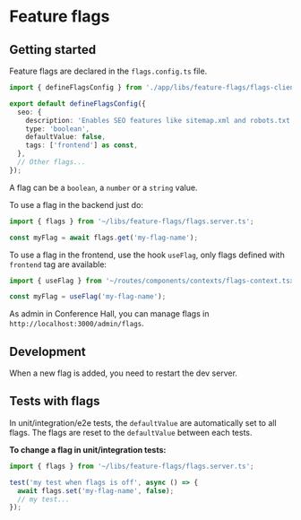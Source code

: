 # Feature flags

## Getting started

Feature flags are declared in the `flags.config.ts` file.

```ts
import { defineFlagsConfig } from './app/libs/feature-flags/flags-client';

export default defineFlagsConfig({
  seo: {
    description: 'Enables SEO features like sitemap.xml and robots.txt',
    type: 'boolean',
    defaultValue: false,
    tags: ['frontend'] as const,
  },
  // Other flags...
});
```

A flag can be a `boolean`, a `number` or a `string` value.

To use a flag in the backend just do:

```js
import { flags } from '~/libs/feature-flags/flags.server.ts';

const myFlag = await flags.get('my-flag-name');
```

To use a flag in the frontend, use the hook `useFlag`, only flags defined with `frontend` tag are available:

```js
import { useFlag } from '~/routes/components/contexts/flags-context.tsx';

const myFlag = useFlag('my-flag-name');
```

As admin in Conference Hall, you can manage flags in `http://localhost:3000/admin/flags`.

## Development

When a new flag is added, you need to restart the dev server.

## Tests with flags

In unit/integration/e2e tests, the `defaultValue` are automatically set to all flags. The flags are reset to the `defaultValue` between each tests.

**To change a flag in unit/integration tests:**

```js
import { flags } from '~/libs/feature-flags/flags.server.ts';

test('my test when flags is off', async () => {
  await flags.set('my-flag-name', false);
  // my test...
});
```

